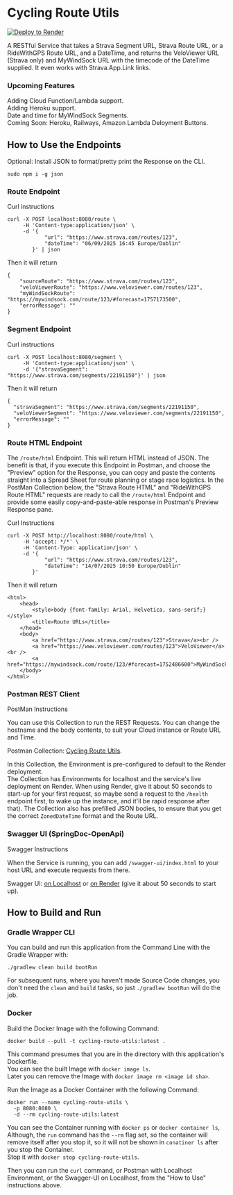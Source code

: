 # Cycling Route Utils

[![Deploy to Render](https://render.com/images/deploy-to-render-button.svg)](https://render.com/deploy?repo=https://github.com/lukegjpotter/CyclingRouteUtils)

A RESTful Service that takes a Strava Segment URL, Strava Route URL, or a RideWithGPS Route URL, and a DateTime, and
returns the VeloViewer URL (Strava only) and MyWindSock URL with the timecode of the DateTime supplied. It even works
with Strava.App.Link links.

### Upcoming Features

Adding Cloud Function/Lambda support.  
Adding Heroku support.  
Date and time for MyWindSock Segments.  
Coming Soon: Heroku, Railways, Amazon Lambda Deloyment Buttons.

## How to Use the Endpoints

Optional: Install JSON to format/pretty print the Response on the CLI.

    sudo npm i -g json

### Route Endpoint

Curl instructions

    curl -X POST localhost:8080/route \
         -H 'Content-type:application/json' \
         -d '{
                "url": "https://www.strava.com/routes/123",
                "dateTime": "06/09/2025 16:45 Europe/Dublin"
            }' | json

Then it will return

    {
        "sourceRoute": "https://www.strava.com/routes/123",
        "veloViewerRoute": "https://www.veloviewer.com/routes/123",
        "myWindSockRoute": "https://mywindsock.com/route/123/#forecast=1757173500",
        "errorMessage": ""
    }

### Segment Endpoint

Curl instructions

    curl -X POST localhost:8080/segment \
         -H 'Content-type:application/json' \
         -d '{"stravaSegment": "https://www.strava.com/segments/22191150"}' | json

Then it will return

    {
      "stravaSegment": "https://www.strava.com/segments/22191150",
      "veloViewerSegment": "https://www.veloviewer.com/segments/22191150",
      "errorMessage": ""
    }

### Route HTML Endpoint

The `/route/html` Endpoint. This will return HTML instead of JSON. The benefit is that, if you execute this Endpoint in
Postman, and choose the "Preview" option for the Response, you can copy and paste the contents straight into a Spread
Sheet for route planning or stage race logistics. In the PostMan Collection below, the "Strava Route HTML" and
"RideWithGPS Route HTML" requests are ready to call the `/route/html` Endpoint and provide some easily
copy-and-paste-able response in Postman's Preview Response pane.

Curl Instructions

    curl -X POST http://localhost:8080/route/html \
         -H 'accept: */*' \
         -H 'Content-Type: application/json' \
         -d '{
                "url": "https://www.strava.com/routes/123",
                "dateTime": "14/07/2025 10:50 Europe/Dublin"
            }'

Then it will return

    <html>
        <head>
            <style>body {font-family: Arial, Helvetica, sans-serif;}</style>
            <title>Route URLs</title>
        </head>
        <body>
            <a href="https://www.strava.com/routes/123">Strava</a><br />
            <a href="https://www.veloviewer.com/routes/123">VeloViewer</a><br />
            <a href="https://mywindsock.com/route/123/#forecast=1752486600">MyWindSock</a>
        </body>
    </html>

### Postman REST Client

PostMan Instructions

You can use this Collection to run the REST Requests. You can change the hostname and the body contents, to suit your
Cloud instance or Route URL and Time.

Postman
Collection: [Cycling Route Utils](https://www.postman.com/bold-moon-552911/cyclingrouteutils/collection/opxmt3d/cyclingrouteutils?action=share&creator=3947605&active-environment=3947605-cb301250-7b70-42b9-aaee-e3dbc79528f4).

In this Collection, the Environment is pre-configured to default to the Render deployment.  
The Collection has Environments for localhost and the service's live deployment on Render. When using Render, give it
about 50 seconds to start-up for your first request, so maybe send a request to the `/health` endpoint first, to wake
up the instance, and it'll be rapid response after that). The Collection also has prefilled JSON bodies, to ensure that
you get the correct `ZonedDateTime` format and the Route URL.

### Swagger UI (SpringDoc-OpenApi)

Swagger Instructions

When the Service is running, you can add `/swagger-ui/index.html` to your host URL and execute requests from there.

Swagger UI: [on Localhost](http://localhost:8080/swagger-ui/index.html)
or [on Render](https://cyclingrouteutils.onrender.com/swagger-ui/index.html)
(give it about 50 seconds to start up).

## How to Build and Run

### Gradle Wrapper CLI

You can build and run this application from the Command Line with the Gradle Wrapper with:

    ./gradlew clean build bootRun

For subsequent runs, where you haven't made Source Code changes, you don't need the `clean` and `build` tasks,
so just `./gradlew bootRun` will do the job.

### Docker

Build the Docker Image with the following Command:

    docker build --pull -t cycling-route-utils:latest .

This command presumes that you are in the directory with this application's Dockerfile.  
You can see the built Image with `docker image ls`.  
Later you can remove the Image with `docker image rm <image id sha>`.

Run the Image as a Docker Container with the following Command:

    docker run --name cycling-route-utils \
      -p 8080:8080 \
      -d --rm cycling-route-utils:latest

You can see the Container running with `docker ps` or `docker container ls`,  
Although, the `run` command has the `--rm` flag set, so the container will remove itself after you stop it, so it will
not be shown in `conatiner ls` after you stop the Container.  
Stop it with `docker stop cycling-route-utils`.

Then you can run the `curl` command, or Postman with Localhost Environment, or the Swagger-UI on Localhost, from the
"How to Use" instructions above.
